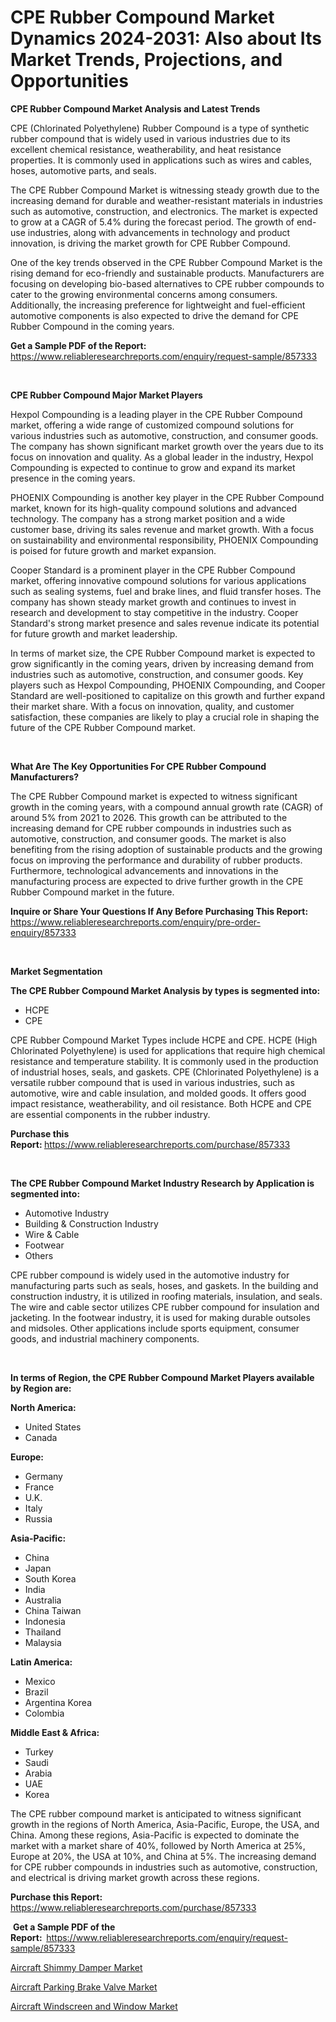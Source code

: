 <p><h1>CPE Rubber Compound Market Dynamics 2024-2031: Also about Its Market Trends, Projections, and Opportunities</h1></p><p><strong>CPE Rubber Compound Market Analysis and Latest Trends</strong></p>
<p><p>CPE (Chlorinated Polyethylene) Rubber Compound is a type of synthetic rubber compound that is widely used in various industries due to its excellent chemical resistance, weatherability, and heat resistance properties. It is commonly used in applications such as wires and cables, hoses, automotive parts, and seals.</p><p>The CPE Rubber Compound Market is witnessing steady growth due to the increasing demand for durable and weather-resistant materials in industries such as automotive, construction, and electronics. The market is expected to grow at a CAGR of 5.4% during the forecast period. The growth of end-use industries, along with advancements in technology and product innovation, is driving the market growth for CPE Rubber Compound.</p><p>One of the key trends observed in the CPE Rubber Compound Market is the rising demand for eco-friendly and sustainable products. Manufacturers are focusing on developing bio-based alternatives to CPE rubber compounds to cater to the growing environmental concerns among consumers. Additionally, the increasing preference for lightweight and fuel-efficient automotive components is also expected to drive the demand for CPE Rubber Compound in the coming years.</p></p>
<p><strong>Get a Sample PDF of the Report:&nbsp;</strong> <a href="https://www.reliableresearchreports.com/enquiry/request-sample/857333">https://www.reliableresearchreports.com/enquiry/request-sample/857333</a></p>
<p>&nbsp;</p>
<p><strong>CPE Rubber Compound Major Market Players</strong></p>
<p><p>Hexpol Compounding is a leading player in the CPE Rubber Compound market, offering a wide range of customized compound solutions for various industries such as automotive, construction, and consumer goods. The company has shown significant market growth over the years due to its focus on innovation and quality. As a global leader in the industry, Hexpol Compounding is expected to continue to grow and expand its market presence in the coming years.</p><p>PHOENIX Compounding is another key player in the CPE Rubber Compound market, known for its high-quality compound solutions and advanced technology. The company has a strong market position and a wide customer base, driving its sales revenue and market growth. With a focus on sustainability and environmental responsibility, PHOENIX Compounding is poised for future growth and market expansion.</p><p>Cooper Standard is a prominent player in the CPE Rubber Compound market, offering innovative compound solutions for various applications such as sealing systems, fuel and brake lines, and fluid transfer hoses. The company has shown steady market growth and continues to invest in research and development to stay competitive in the industry. Cooper Standard's strong market presence and sales revenue indicate its potential for future growth and market leadership.</p><p>In terms of market size, the CPE Rubber Compound market is expected to grow significantly in the coming years, driven by increasing demand from industries such as automotive, construction, and consumer goods. Key players such as Hexpol Compounding, PHOENIX Compounding, and Cooper Standard are well-positioned to capitalize on this growth and further expand their market share. With a focus on innovation, quality, and customer satisfaction, these companies are likely to play a crucial role in shaping the future of the CPE Rubber Compound market.</p></p>
<p>&nbsp;</p>
<p><strong>What Are The Key Opportunities For CPE Rubber Compound Manufacturers?</strong></p>
<p><p>The CPE Rubber Compound market is expected to witness significant growth in the coming years, with a compound annual growth rate (CAGR) of around 5% from 2021 to 2026. This growth can be attributed to the increasing demand for CPE rubber compounds in industries such as automotive, construction, and consumer goods. The market is also benefiting from the rising adoption of sustainable products and the growing focus on improving the performance and durability of rubber products. Furthermore, technological advancements and innovations in the manufacturing process are expected to drive further growth in the CPE Rubber Compound market in the future.</p></p>
<p><strong>Inquire or Share Your Questions If Any Before Purchasing This Report:</strong> <a href="https://www.reliableresearchreports.com/enquiry/pre-order-enquiry/857333">https://www.reliableresearchreports.com/enquiry/pre-order-enquiry/857333</a></p>
<p>&nbsp;</p>
<p><strong>Market Segmentation</strong></p>
<p><strong>The CPE Rubber Compound Market Analysis by types is segmented into:</strong></p>
<p><ul><li>HCPE</li><li>CPE</li></ul></p>
<p><p>CPE Rubber Compound Market Types include HCPE and CPE. HCPE (High Chlorinated Polyethylene) is used for applications that require high chemical resistance and temperature stability. It is commonly used in the production of industrial hoses, seals, and gaskets. CPE (Chlorinated Polyethylene) is a versatile rubber compound that is used in various industries, such as automotive, wire and cable insulation, and molded goods. It offers good impact resistance, weatherability, and oil resistance. Both HCPE and CPE are essential components in the rubber industry.</p></p>
<p><strong>Purchase this Report:&nbsp;</strong><a href="https://www.reliableresearchreports.com/purchase/857333">https://www.reliableresearchreports.com/purchase/857333</a></p>
<p>&nbsp;</p>
<p><strong>The CPE Rubber Compound Market Industry Research by Application is segmented into:</strong></p>
<p><ul><li>Automotive Industry</li><li>Building & Construction Industry</li><li>Wire & Cable</li><li>Footwear</li><li>Others</li></ul></p>
<p><p>CPE rubber compound is widely used in the automotive industry for manufacturing parts such as seals, hoses, and gaskets. In the building and construction industry, it is utilized in roofing materials, insulation, and seals. The wire and cable sector utilizes CPE rubber compound for insulation and jacketing. In the footwear industry, it is used for making durable outsoles and midsoles. Other applications include sports equipment, consumer goods, and industrial machinery components.</p></p>
<p>&nbsp;</p>
<p><strong>In terms of Region, the CPE Rubber Compound Market Players available by Region are:</strong></p>
<p>
    <p> <strong> North America: </strong>
        <ul>
            <li>United States</li>
            <li>Canada</li>
        </ul>
        </p> 
    <p> <strong> Europe: </strong>
        <ul>
            <li>Germany</li>
            <li>France</li>
            <li>U.K.</li>
            <li>Italy</li>
            <li>Russia</li>
        </ul>
        </p> 
    <p> <strong> Asia-Pacific: </strong>
        <ul>
            <li>China</li>
            <li>Japan</li>
            <li>South Korea</li>
            <li>India</li>
            <li>Australia</li>
            <li>China Taiwan</li>
            <li>Indonesia</li>
            <li>Thailand</li>
            <li>Malaysia</li>
        </ul>
        </p> 
    <p> <strong> Latin America: </strong>
        <ul>
            <li>Mexico</li>
            <li>Brazil</li>
            <li>Argentina Korea</li>
            <li>Colombia</li>
        </ul>
        </p> 
    <p> <strong> Middle East & Africa: </strong>
        <ul>
            <li>Turkey</li>
            <li>Saudi</li>
            <li>Arabia</li>
            <li>UAE</li>
            <li>Korea</li>
        </ul>
    </p>
    </p>
<p><p>The CPE rubber compound market is anticipated to witness significant growth in the regions of North America, Asia-Pacific, Europe, the USA, and China. Among these regions, Asia-Pacific is expected to dominate the market with a market share of 40%, followed by North America at 25%, Europe at 20%, the USA at 10%, and China at 5%. The increasing demand for CPE rubber compounds in industries such as automotive, construction, and electrical is driving market growth across these regions.</p></p>
<p><strong>Purchase this Report: </strong><a href="https://www.reliableresearchreports.com/purchase/857333">https://www.reliableresearchreports.com/purchase/857333</a></p>
<p>&nbsp;<strong>Get a Sample PDF of the Report:&nbsp;&nbsp;</strong><a href="https://www.reliableresearchreports.com/enquiry/request-sample/857333">https://www.reliableresearchreports.com/enquiry/request-sample/857333</a></p>
<p><strong></strong></p>
<p><p><a href="https://view.publitas.com/reportprime-1/aircraft-shimmy-damper-market-furnish-information-about-market-size-market-share-market-dynamics-and-projections-spanning-from-2024-to-2031/">Aircraft Shimmy Damper Market</a></p><p><a href="https://view.publitas.com/reportprime-1/aircraft-parking-brake-valve-market-provides-a-comprehensive-analysis-including-a-macro-overview-of-the-market-as-well-as-micro-details-such-as-market-size-and-competitive-landscape/">Aircraft Parking Brake Valve Market</a></p><p><a href="https://view.publitas.com/reportprime-1/aircraft-windscreen-and-window-market-research-report-reveals-the-latest-trends-and-opportunities-of-this-market-for-period-from-2024-2031/">Aircraft Windscreen and Window Market</a></p></p>